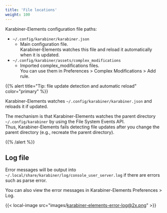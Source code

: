 ```yaml
---
title: 'File locations'
weight: 100
---
```


Karabiner-Elements configuration file paths:

-   `~/.config/karabiner/karabiner.json`
    -   Main configuration file.<br />
        Karabiner-Elements watches this file and reload it automatically when it is updated.
-   `~/.config/karabiner/assets/complex_modifications`
    -   Imported complex_modifications files.<br />
        You can use them in Preferences > Complex Modifications > Add rule.

{{% alert title="Tip: file update detection and automatic reload" color="primary" %}}

Karabiner-Elements watches `~/.config/karabiner/karabiner.json` and reloads it if updated.

The mechanism is that Karabiner-Elements watches the parent directory `~/.config/karabiner` by using the File System Events API.<br />
Thus, Karabiner-Elements fails detecting file updates after you change the parent directory (e.g., recreate the parent directory).

{{% /alert %}}

## Log file

Error messages will be output into `~/.local/share/karabiner/log/console_user_server.log` if there are errors such as parse error.

You can also view the error messages in Karabiner-Elements Preferences > Log.

{{< local-image src="images/karabiner-elements-error-log@2x.png" >}}
